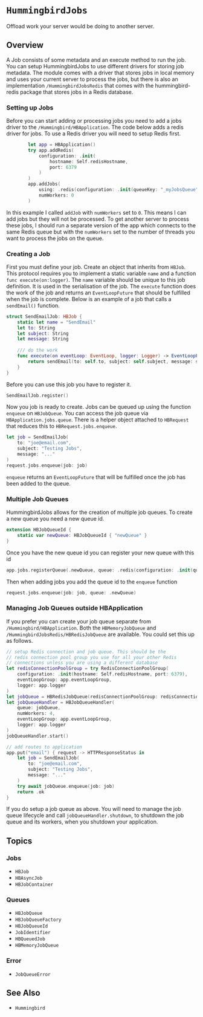 # ``HummingbirdJobs``

Offload work your server would be doing to another server. 

## Overview

A Job consists of some metadata and an execute method to run the job. You can setup HummingbirdJobs to use different drivers for storing job metadata. The module comes with a driver that stores jobs in local memory and uses your current server to process the jobs, but there is also an implementation ``/HummingbirdJobsRedis`` that comes with the hummingbird-redis package that stores jobs in a Redis database. 

### Setting up Jobs

Before you can start adding or processing jobs you need to add a jobs driver to the ``/Hummingbird/HBApplication``. The code below adds a redis driver for jobs. To use a Redis driver you will need to setup Redis first.
```swift
        let app = HBApplication()
        try app.addRedis(
            configuration: .init(
                hostname: Self.redisHostname,
                port: 6379
            )
        )
        app.addJobs(
            using: .redis(configuration: .init(queueKey: "_myJobsQueue")),
            numWorkers: 0
        )
```
In this example I called `addJob` with `numWorkers` set to `0`. This means I can add jobs but they will not be processed. To get another server to process these jobs, I should run a separate version of the app which connects to the same Redis queue but with the `numWorkers` set to the number of threads you want to process the jobs on the queue.

### Creating a Job

First you must define your job. Create an object that inherits from `HBJob`. This protocol requires you to implement a static variable `name` and a function `func execute(on:logger)`. The `name` variable should be unique to this job definition. It is used in the serialisation of the job. The `execute` function does the work of the job and returns an `EventLoopFuture` that should be fulfilled when the job is complete. Below is an example of a job that calls a `sendEmail()` function.
```swift
struct SendEmailJob: HBJob {
    static let name = "SendEmail"
    let to: String
    let subject: String
    let message: String
    
    /// do the work
    func execute(on eventLoop: EventLoop, logger: Logger) -> EventLoopFuture<Void> {
        return sendEmail(to: self.to, subject: self.subject, message: self.message)
    }
}
```
Before you can use this job you have to register it. 
```swift
SendEmailJob.register()
```
Now you job is ready to create. Jobs can be queued up using the function `enqueue` on `HBJobQueue`. You can access the job queue via `HBApplication.jobs.queue`. There is a helper object attached to `HBRequest` that reduces this to `HBRequest.jobs.enqueue`. 
```swift
let job = SendEmailJob(
    to: "joe@email.com",
    subject: "Testing Jobs",
    message: "..."
)
request.jobs.enqueue(job: job)
```
`enqueue` returns an `EventLoopFuture` that will be fulfilled once the job has been added to the queue.

### Multiple Job Queues

HummingbirdJobs allows for the creation of multiple job queues. To create a new queue you need a new queue id.
```swift
extension HBJobQueueId {
    static var newQueue: HBJobQueueId { "newQueue" }
}
```
Once you have the new queue id you can register your new queue with this id
```swift
app.jobs.registerQueue(.newQueue, queue: .redis(configuration: .init(queueKey: "_myNewJobsQueue")))
```
Then when adding jobs you add the queue id to the `enqueue` function
```swift
request.jobs.enqueue(job: job, queue: .newQueue)
```

### Managing Job Queues outside HBApplication

If you prefer you can create your job queue separate from ``/Hummingbird/HBApplication``. Both the ``HBMemoryJobQueue`` and ``/HummingbirdJobsRedis/HBRedisJobQueue`` are available. You could set this up as follows.

```swift
// setup Redis connection and job queue. This should be the
// redis connection pool group you use for all your other Redis
// connections unless you are using a different database
let redisConnectionPoolGroup = try RedisConnectionPoolGroup(
    configuration: .init(hostname: Self.redisHostname, port: 6379),
    eventLoopGroup: app.eventLoopGroup,
    logger: app.logger
)
let jobQueue = HBRedisJobQueue(redisConnectionPoolGroup: redisConnectionPoolGroup)
let jobQueueHandler = HBJobQueueHandler(
    queue: jobQueue, 
    numWorkers: 4, 
    eventLoopGroup: app.eventLoopGroup, 
    logger: app.logger
)
jobQueueHandler.start()

// add routes to application
app.put("email") { request -> HTTPResponseStatus in
    let job = SendEmailJob(
        to: "joe@email.com",
        subject: "Testing Jobs",
        message: "..."
    )
    try await jobQueue.enqueue(job: job)
    return .ok
}
```
If you do setup a job queue as above. You will need to manage the job queue lifecycle and call `jobQueueHandler.shutdown`, to shutdown the job queue and its workers, when you shutdown your application.

## Topics

### Jobs

- ``HBJob``
- ``HBAsyncJob``
- ``HBJobContainer``

### Queues

- ``HBJobQueue``
- ``HBJobQueueFactory``
- ``HBJobQueueId``
- ``JobIdentifier``
- ``HBQueuedJob``
- ``HBMemoryJobQueue``

### Error

- ``JobQueueError``

## See Also

- ``Hummingbird``
